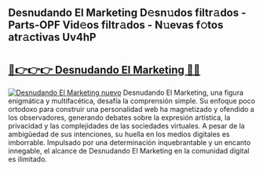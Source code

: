 ## Desnudando El Marketing D𝚎sn𝚞dos filtr𝚊dos - Parts-OPF Vid𝚎os filtr𝚊dos - N𝚞evas f𝚘tos atr𝚊ctivas Uv4hP

# <h2><a href="http://mb2d8z.tromn.icu/?c=Desnudando+El+Marketing">🔗👉👉👉 Desnudando El Marketing 🔗🔗</a></h2>

[![Desnudando El Marketing nuevo](https://i.imgur.com/pEAQMta.gif)](http://mb2d8z.tromn.icu/?c=Desnudando+El+Marketing)
Desnudando El Marketing, una figura enigmática y multifacética, desafía la comprensión simple. Su enfoque poco ortodoxo para construir una personalidad web ha magnetizado y ofendido a los observadores, generando debates sobre la expresión artística, la privacidad y las complejidades de las sociedades virtuales. A pesar de la ambigüedad de sus intenciones, su huella en los medios digitales es imborrable. Impulsado por una determinación inquebrantable y un encanto innegable, el alcance de Desnudando El Marketing en la comunidad digital es ilimitado.
